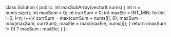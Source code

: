 class Solution {
public:
int maxSubArray(vector<int>& nums) {
int n = nums.size();
int maxSum = 0;
int currSum = 0;
int maxEle = INT_MIN;
for(int i=0; i<n; i++){
currSum = max(currSum + nums[i], 0);
maxSum = max(maxSum, currSum);
maxEle = max(maxEle, nums[i]);
}
return (maxSum != 0) ? maxSum : maxEle;
}
};